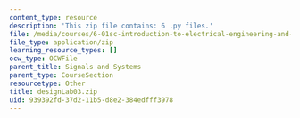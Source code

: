 ```yaml
---
content_type: resource
description: 'This zip file contains: 6 .py files.'
file: /media/courses/6-01sc-introduction-to-electrical-engineering-and-computer-science-i-spring-2011/939392fd37d211b5d8e2384edfff3978_designLab03.zip
file_type: application/zip
learning_resource_types: []
ocw_type: OCWFile
parent_title: Signals and Systems
parent_type: CourseSection
resourcetype: Other
title: designLab03.zip
uid: 939392fd-37d2-11b5-d8e2-384edfff3978
---
```


